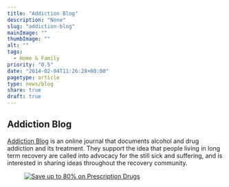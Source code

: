 ```yaml
---
title: "Addiction Blog"
description: "None"
slug: "addiction-blog"
mainImage: ""
thumbImage: ""
alt: ""
tags:
  - Home & Family
priority: "0.5"
date: "2014-02-04T11:26:28+00:00"
pagetype: article
type: news/blog
share: true
draft: true
---
```

<h2 align="LEFT">Addiction Blog</h2>

<p align="LEFT"><a href="https://addictionblog.org/" rel="noopener noreferrer" target="_blank" title="Addiction Blog">Addiction Blog</a>&nbsp;is an online journal that documents alcohol and drug addiction and its treatment. They support the idea that people living in long term recovery are called into advocacy for the still sick and suffering, and is interested in sharing ideas throughout the recovery community.</p>

<!-- wp:image {"align":"center","id":7026,"sizeSlug":"full"} -->

<div class="wp-block-image"><figure class="aligncenter size-full"><a href="https://www.wellrx.com/rx-discount-card/enroll/?invitecode=SaferLock%20&amp;utm_source=SaferLock%20&amp;utm_medium=affiliate&amp;utm_campaign=%3cblogs%3E" rel="noopener noreferrer" target="_blank"><img alt="Save up to 80% on Prescription Drugs" class="wp-image-7026" src="https://saferlockrx.com/wp-content/uploads/2018/09/safer-lock-well-rx-graphic.jpg"/></a></figure></div>

<!-- /wp:image -->
<!-- wp:paragraph -->
&nbsp;
<!-- /wp:paragraph -->